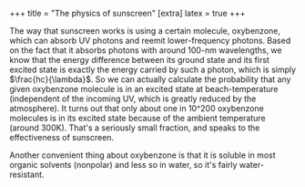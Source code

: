 +++
title = "The physics of sunscreen"
[extra]
latex = true
+++

The way that sunscreen works is using a certain molecule, oxybenzone, which
can absorb UV photons and reemit lower-frequency photons. Based on the fact
that it absorbs photons with around 100-nm wavelengths, we know that the
energy difference between its ground state and its first excited state is
exactly the energy carried by such a photon, which is simply
$\frac{hc}{\lambda}$. So we can actually calculate the probability that any
given oxybenzone molecule is in an excited state at beach-temperature
(independent of the incoming UV, which is greatly reduced by the
atmosphere). It turns out that only about one in 10^200 oxybenzone
molecules is in its excited state because of the ambient temperature
(around 300K). That's a seriously small fraction, and speaks to the
effectiveness of sunscreen.

Another convenient thing about oxybenzone is that it is soluble in most
organic solvents (nonpolar) and less so in water, so it's fairly
water-resistant.
